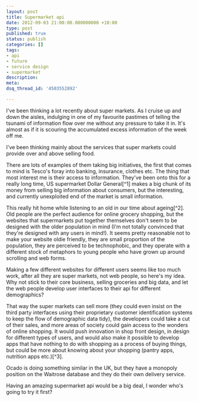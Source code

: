```yaml
---
layout: post
title: Supermarket api
date: 2012-09-03 21:00:00.000000000 +10:00
type: post
published: true
status: publish
categories: []
tags:
- api
- future
- service design
- supermarket
description:
meta:
dsq_thread_id: '4503552892'

---
```

<p>I've been thinking a lot recently about super markets. As I cruise up and down the aisles, indulging in one of my favourite pastimes of telling the tsunami of information flow over me without any pressure to take it in. It's almost as if it is scouring the accumulated excess information of the week off me. </p>
<p>I've been thinking mainly about the services that super markets could provide over and above selling food. </p>
<p>There are lots of examples of them taking big initiatives, the first that comes to mind is Tesco's foray into banking, insurance, clothes etc. The thing that most interest me is their access to information. They've been onto this for a really long time, US supermarket Dollar General[^1] makes a big chunk of its money from selling big information about consumers, but the interesting, and currently unexploited end of the market is small information. </p>
<p>This really hit home while listening to an old in our time about ageing[^2]. Old people are the perfect audience for online grocery shopping, but the websites that supermarkets put together themselves don't seem to be designed with the older population in mind (I'm not totally convinced that they're designed with any users in mind!). It seems pretty reasonable not to make your website oldie friendly, they are small proportion of the population, they are perceived to be technophobic, and they operate with a different stock of metaphors to young people who have grown up around scrolling and web forms. </p>
<p>Making a few different websites for different users seems like too much work, after all they are super markets, not web people, so here's my idea. Why not stick to their core business, selling groceries and big data, and let the web people develop user interfaces to their api for different demographics? </p>
<p>That way the super markets can sell more (they could even insist on the third party interfaces using their proprietary customer identification systems to keep the flow of demographic data tidy), the developers could take a cut of their sales, and more areas of society could gain access to the wonders of online shopping. It would push innovation in shop front design, in design for different types of users, and would also make it possible to develop apps that have nothing to do with shopping as a process of buying things, but could be more about knowing about your shopping (pantry apps, nutrition apps etc.)[^3]. </p>
<p>Ocado is doing something similar in the UK, but they have a monopoly position on the Waitrose database and they do their own delivery service. </p>
<p>Having an amazing supermarket api would be a big deal, I wonder who's going to try it first?</p>

[^1]: ..but I can't find the citation anywhere just yet.]

[^2]: while doing the washing up, the only thing that makes housework bearable]

[^3]: I'll try and write a bit more about this sort of thing in the next few days]